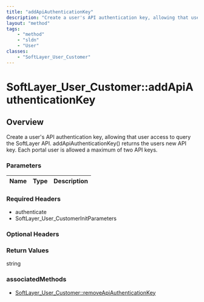 ```yaml
---
title: "addApiAuthenticationKey"
description: "Create a user's API authentication key, allowing that user access to query the SoftLayer API. addApiAuthenticationKey()... "
layout: "method"
tags:
    - "method"
    - "sldn"
    - "User"
classes:
    - "SoftLayer_User_Customer"
---
```

# SoftLayer_User_Customer::addApiAuthenticationKey
## Overview 
Create a user's API authentication key, allowing that user access to query the SoftLayer API. addApiAuthenticationKey() returns the users new API key. Each portal user is allowed a maximum of two API keys. 

### Parameters 
|Name | Type | Description |
| --- | --- | --- |


### Required Headers
* authenticate
* SoftLayer_User_CustomerInitParameters

### Optional Headers

### Return Values
string


### associatedMethods

*  [SoftLayer_User_Customer::removeApiAuthenticationKey](/reference/services/SoftLayer_User_Customer/removeApiAuthenticationKey )

